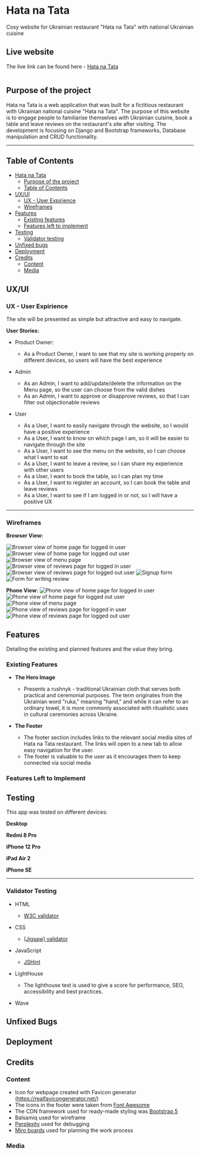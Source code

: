 # Hata na Tata

Cosy website for Ukrainian restaurant "Hata na Tata" with national Ukrainian cuisine 

## Live website

The live link can be found here - [Hata na Tata](https://hata-na-tata-ca376c445d63.herokuapp.com/) 

<img src = "">

## Purpose of the project
Hata na Tata is a web application that was built for a fictitious restaurant with Ukrainian national cuisine "Hata na Tata".  The purpose of this website is to engage people to familiarise themselves with Ukrainian cuisine, book a table and leave reviews on the restaurant's site after visiting. The development is focusing on Django and Bootstrap frameworks, Database manipulation and CRUD functionality.

<hr>

## Table of Contents

- [Hata na Tata](#hata-na-tata)
  - [Purpose of the project](#purpose-of-the-project)
  - [Table of Contents](#table-of-contents)
- [UX/UI](#uxui)
  - [UX - User Expirience](#ux---user-expirience)
  - [Wireframes](#wireframes)
- [Features](#features)
  - [Existing features](#existing-features)
  - [Features left to implement](#features-left-to-implement)
- [Testing](#testing)
  - [Validator testing](#validator-testing)
- [Unfixed bugs](#unfixed-bugs)
- [Deployment](#deployment)
- [Credits](#credits)
  - [Content](#content)
  - [Media](#media)
  


## UX/UI

### UX - User Expirience

The site will be presented as simple but attractive and easy to navigate. 

__User Stories:__

- Product Owner:
  - As a Product Owner, I want to see that my site is working properly on different devices, so users will have the best experience

- Admin
  - As an Admin, I want to add/update/delete the information on the Menu page, so the user can choose from the valid dishes
  - As an Admin, I want to approve or disapprove reviews, so that I can filter out objectionable reviews

- User
   -  As a User, I want to easily navigate through the website, so I would have a positive experience
   - As a User, I want to know on which page I am, so it will be easier to navigate through the site
   - As a User, I want to see the menu on the website, so I can choose what I want to eat
   - As a User, I want to leave a review, so I can share my experience with other users
   - As a User, I want to book the table, so I can plan my time
   - As a User, I want to register an account, so I can book the table and leave reviews
   - As a User, I want to see if I am logged in or not, so I will have a positive UX

<hr>   

### Wireframes

__Browser View:__

![Browser view of home page for logged in user](docs/wireframes/home-loggedin.webp)
![Browser view of home page for logged out user](docs/wireframes/home.webp)
![Browser view of menu page](docs/wireframes/menu.webp)
![Browser view of reviews page for logged in user](docs/wireframes/reviews-loggedin.webp)
![Browser view of reviews page for logged out user](docs/wireframes/reviews.webp)
![Signup form](docs/wireframes/signup.webp)
![Form for writing review](docs/wireframes/reviewform.webp)

__Phone View:__
![Phone view of home page for logged in user](docs/wireframes/mhome-loggedin.webp)
![Phone view of home page for logged out user](docs/wireframes/mhome.webp)
![Phone view of menu page](docs/wireframes/mmenu.webp)
![Phone view of reviews page for logged in user](docs/wireframes/mreviews-loggedin.webp)
![Phone view of reviews page for logged out user](docs/wireframes/mreviews.webp)

## Features 

Detailing the existing and planned features and the value they bring.

### Existing Features

- __The Hero Image__

  - Presents a rushnyk - traditional Ukrainian cloth that serves both practical and ceremonial purposes. The term originates from the Ukrainian word "ruka," meaning "hand," and while it can refer to an ordinary towel, it is more commonly associated with ritualistic uses in cultural ceremonies across Ukraine.

- __The Footer__ 

  - The footer section includes links to the relevant social media sites of Hata na Tata restaurant. The links will open to a new tab to allow easy navigation for the user. 
  - The footer is valuable to the user as it encourages them to keep connected via social media


### Features Left to Implement



## Testing 

This app was tested on different devices:

__Desktop__

__Redmi 8 Pro__

__iPhone 12 Pro__

__iPad Air 2__

__iPhone SE__

<hr>

### Validator Testing 

- HTML
  - [W3C validator](https://validator.w3.org/#validate_by_input)
 

- CSS
  - [(Jigsaw) validator](https://jigsaw.w3.org/css-validator/)
 

- JavaScript
   -  [JSHint](https://jshint.com/)
  

- LightHouse
  - The lighthouse test is used to give a score for performance, SEO, accessibility and best practices.



- Wave
  
 

## Unfixed Bugs


## Deployment


## Credits 


### Content 

- Icon for webpage created with Favicon generator (https://realfavicongenerator.net/)
- The icons in the footer were taken from [Font Awesome](https://fontawesome.com/)
- The CDN framework used for ready-made styling was [Bootstrap 5](https://getbootstrap.com/docs/5.0/getting-started/download/)
- Balsamiq used for wireframe
- [Perplexity](https://www.perplexity.ai/) used for debugging 
- [Miro boards](https://miro.com/app/board/uXjVK1tCs_I=/) used for planning the work process


### Media